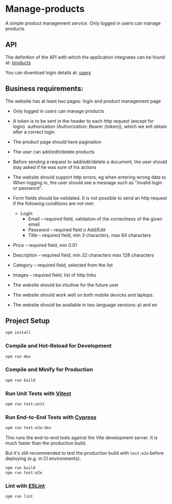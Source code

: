 # Manage-products

A simple product management service. Only logged in users can manage products.

## API

The definition of the API with which the application integrates can be found at: [products](https://api.escuelajs.co/docs/#/products) 

You can download login details at: [users](https://api.escuelajs.co/api/v1/users?limit=10) 

## Business requirements:

The website has at least two pages: login and product management page
- Only logged in users can manage products
- A token is to be sent in the header to each http request (except for login).
authorization (Authorization: Bearer {token}), which we will obtain after a correct login
- The product page should have pagination
- The user can add/edit/delete products
- Before sending a request to add/edit/delete a document, the user should stay
asked if he was sure of his actions
- The website should support http errors, eg when entering wrong data to
When logging in, the user should see a message such as "invalid login or password".
- Form fields should be validated. It is not possible to send an http request
if the following conditions are not met:
    - Login
      - Email – required field, validation of the correctness of the given email
      - Password – required field o Add/Edit
      - Title – required field, min 3 characters, max 64 characters

- Price – required field, min 0.01
- Description – required field, min 32 characters max 128 characters
- Category – required field, selected from the list
- Images – required field, list of http links
- The website should be intuitive for the future user
- The website should work well on both mobile devices and laptops.
- The website should be available in two language versions: pl and en

## Project Setup

```sh
npm install
```

### Compile and Hot-Reload for Development

```sh
npm run dev
```

### Compile and Minify for Production

```sh
npm run build
```

### Run Unit Tests with [Vitest](https://vitest.dev/)

```sh
npm run test:unit
```

### Run End-to-End Tests with [Cypress](https://www.cypress.io/)

```sh
npm run test:e2e:dev
```

This runs the end-to-end tests against the Vite development server.
It is much faster than the production build.

But it's still recommended to test the production build with `test:e2e` before deploying (e.g. in CI environments):

```sh
npm run build
npm run test:e2e
```

### Lint with [ESLint](https://eslint.org/)

```sh
npm run lint
```
